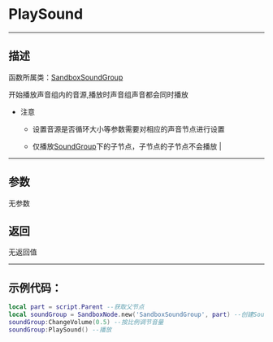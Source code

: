 # PlaySound
-----------------------------------------------------------------------------------------
## 描述

函数所属类：[SandboxSoundGroup](/Api/Class/Sound/SandboxSoundGroup.md)

开始播放声音组内的音源,播放时声音组声音都会同时播放

* 注意

    * 设置音源是否循环大小等参数需要对相应的声音节点进行设置

    * 仅播放[SoundGroup]()下的子节点，子节点的子节点不会播放
| 

-----------------------------------------------------------------------------------------
## 参数


无参数


## 返回

无返回值

------------------------------------------------------------------------------------------
## 示例代码：

```lua
local part = script.Parent --获取父节点
local soundGroup = SandboxNode.new('SandboxSoundGroup', part) --创建Sound节点
soundGroup:ChangeVolume(0.5) --按比例调节音量
soundGroup:PlaySound() --播放
```